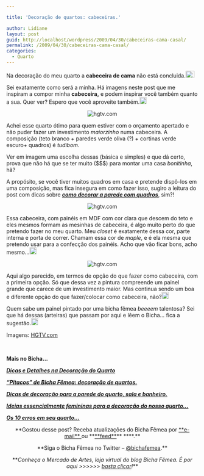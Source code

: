 ```yaml
---

title: 'Decoração de quartos: cabeceiras.'

author: Lidiane
layout: post
guid: http://localhost/wordpress/2009/04/30/cabeceiras-cama-casal/
permalink: /2009/04/30/cabeceiras-cama-casal/
categories:
  - Quarto
---
```

Na decoração do meu quarto a **cabeceira de cama** não está concluida.[<img style="display: inline;" title="clip_image001" src="http://www.trololodemulher.com.br/blog/wp-content/uploads/2009/04/clip-image001-thumb28.gif" alt="clip_image001" width="23" height="18" />](http://www.trololodemulher.com.br/blog/wp-content/uploads/2009/04/clip-image00155.gif)

Sei exatamente como será a minha. Há imagens neste post que me inspiram a compor minha **cabeceira,** e podem inspirar você também quanto a sua. Quer ver? Espero que você aproveite também.[<img title="clip_image001[10]" src="http://www.trololodemulher.com.br/blog/wp-content/uploads/2009/04/clip-image00110-thumb6.gif" alt="clip_image001[10]" width="18" height="18" />](http://www.trololodemulher.com.br/blog/wp-content/uploads/2009/04/clip-image001107.gif)

<p style="text-align: center;">
  <img class="aligncenter" title="hgtv.com" src="http://img.hgtv.com/HGTV/2004/03/08/kbrown_Secondaryroom_lg.jpg" alt="hgtv.com" />
</p>

Achei esse quarto ótimo para quem estiver com o orçamento apertado e não puder fazer um investimento _maiorzinho_ numa cabeceira. A composição (teto branco + paredes verde oliva (?) + cortinas verde escuro+ quadros) é _tudibom_.

Ver em imagem uma escolha dessas (básica e simples) e que dá certo, prova que não há que se ter muito ($$$) para montar uma casa _bonitinha_, hã?

A propósito, se você tiver muitos quadros em casa e pretende dispô-los em uma composição, mas fica insegura em como fazer isso, sugiro a leitura do post com dicas sobre **_<a href="http://www.trololodemulher.com.br/2009/04/07/como-decorar-paredes-com-quadros-pratos-espelhos-relgios-etc/" target="_self">como decorar a parede com quadros</a>_**, sim?!

<p style="text-align: center;">
  <img class="aligncenter" title="hgtv.com" src="http://img.hgtv.com/HGTV/2007/06/06/hdivd1004_1b_lg.jpg" alt="hgtv.com" />
</p>

Essa cabeceira, com painéis em MDF com cor clara que descem do teto e eles mesmos formam as mesinhas de cabeceira, é algo muito perto do que pretendo fazer no meu quarto. Meu _closet_ é exatamente dessa cor, parte interna e porta de correr. Chamam essa cor de _maple_, e é ela mesma que pretendo usar para a confecção dos painéis. Acho que vão ficar bons, acho mesmo…[<img style="display: inline;" title="clip_image001[12]" src="http://www.trololodemulher.com.br/blog/wp-content/uploads/2009/04/clip-image00112-thumb7.gif" alt="clip_image001[12]" width="18" height="18" />](http://www.trololodemulher.com.br/blog/wp-content/uploads/2009/04/clip-image001128.gif)

<p style="text-align: center;">
  <img class="aligncenter" title="hgtv.com" src="http://img.hgtv.com/HGTV/2005/12/05/8Charalambous_beekman__lg.jpg" alt="hgtv.com" />
</p>

Aqui algo parecido, em termos de opção do que fazer como cabeceira, com a primeira opção. Só que dessa vez a pintura compreende um painel grande que carece de um investimento maior. Mas continua sendo um boa e diferente opção do que fazer/colocar como cabeceira, não?[<img style="display: inline;" title="clip_image001[14]" src="http://www.trololodemulher.com.br/blog/wp-content/uploads/2009/04/clip-image00114-thumb5.gif" alt="clip_image001[14]" width="18" height="18" />](http://www.trololodemulher.com.br/blog/wp-content/uploads/2009/04/clip-image001145.gif) 

Quem sabe um painel pintado por uma bicha fêmea _beeeem_ talentosa? Sei que há dessas (arteiras) que passam por aqui e lêem o Bicha… fica a sugestão.[<img style="display: inline;" title="clip_image001[16]" src="http://www.trololodemulher.com.br/blog/wp-content/uploads/2009/04/clip-image00116-thumb4.gif" alt="clip_image001[16]" width="18" height="18" />](http://www.trololodemulher.com.br/blog/wp-content/uploads/2009/04/clip-image001164.gif)

Imagens: <a href="http://www.hgtv.com/" target="_blank">HGTV.com</a>

<span style="color: #ff0000;"> </span>

**Mais no Bicha&#8230;**

<a href="http://www.trololodemulher.com.br/2009/10/01/dicas-e-detalhes-na-decoracao-do-quarto/" target="_self">**<em>Dicas e Detalhes na Decoração do Quarto</em>**</a>

<a href="http://www.trololodemulher.com.br/2009/08/11/pitacos-de-bicha-fmea-decorao-de-quartos/" target="_self">**<em>“Pitacos” de Bicha Fêmea: decoração de quartos.</em>**</a>

<a href="http://www.trololodemulher.com.br/2009/07/13/alternativas-que-podem-transformar-sua-parede/" target="_self">**<em>Dicas de decoração para a parede do quarto, sala e banheiro.</em>**</a>

[**_Ideias essencialmente femininas para a decoração do nosso quarto…_**](http://www.trololodemulher.com.br/2009/03/05/ideias-essencialmente-femininas-para-a-decorao-do-nosso-quarto/)

[**_Os 10 erros em seu quarto…_**](http://www.trololodemulher.com.br/2009/01/15/os-10-erros-em-seu-quarto/)

<p style="text-align: center;">
  **Gostou desse post? Receba atualizações do Bicha Fêmea por <a href="http://feedburner.google.com/fb/a/mailverify?uri=blogbichafemea&loc=pt_BR" target="_blank">**e-mail** </a>ou **<a href="http://feeds2.feedburner.com/blogbichafemea" target="_blank">**feed**</a>** ****.**
</p>

<p style="text-align: center;">
  **Siga o Bicha Fêmea no Twitter &#8211; <a href="http://twitter.com/bichafemea" target="_blank">@bichafemea</a>.**
</p>

<p style="text-align: center;">
  **<em>Conheça o Mercado de Artes, loja virtual do blog Bicha Fêmea. É por aqui >>>>>> </em><a href="http://www.trololodemulher.com.br/loja/" target="_blank"><em>basta clicar</em></a><em>!</em>**
</p>